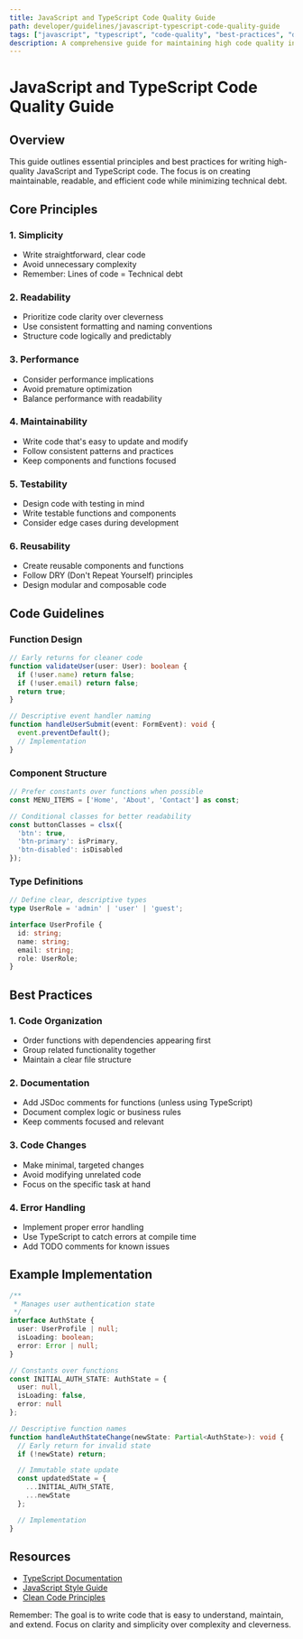 ```yaml
---
title: JavaScript and TypeScript Code Quality Guide
path: developer/guidelines/javascript-typescript-code-quality-guide
tags: ["javascript", "typescript", "code-quality", "best-practices", "development"]
description: A comprehensive guide for maintaining high code quality in JavaScript and TypeScript projects, focusing on simplicity, readability, and maintainability.
---
```


# JavaScript and TypeScript Code Quality Guide

## Overview

This guide outlines essential principles and best practices for writing high-quality JavaScript and TypeScript code. The focus is on creating maintainable, readable, and efficient code while minimizing technical debt.

## Core Principles

### 1. Simplicity
- Write straightforward, clear code
- Avoid unnecessary complexity
- Remember: Lines of code = Technical debt

### 2. Readability
- Prioritize code clarity over cleverness
- Use consistent formatting and naming conventions
- Structure code logically and predictably

### 3. Performance
- Consider performance implications
- Avoid premature optimization
- Balance performance with readability

### 4. Maintainability
- Write code that's easy to update and modify
- Follow consistent patterns and practices
- Keep components and functions focused

### 5. Testability
- Design code with testing in mind
- Write testable functions and components
- Consider edge cases during development

### 6. Reusability
- Create reusable components and functions
- Follow DRY (Don't Repeat Yourself) principles
- Design modular and composable code

## Code Guidelines

### Function Design
```typescript
// Early returns for cleaner code
function validateUser(user: User): boolean {
  if (!user.name) return false;
  if (!user.email) return false;
  return true;
}

// Descriptive event handler naming
function handleUserSubmit(event: FormEvent): void {
  event.preventDefault();
  // Implementation
}
```

### Component Structure
```typescript
// Prefer constants over functions when possible
const MENU_ITEMS = ['Home', 'About', 'Contact'] as const;

// Conditional classes for better readability
const buttonClasses = clsx({
  'btn': true,
  'btn-primary': isPrimary,
  'btn-disabled': isDisabled
});
```

### Type Definitions
```typescript
// Define clear, descriptive types
type UserRole = 'admin' | 'user' | 'guest';

interface UserProfile {
  id: string;
  name: string;
  email: string;
  role: UserRole;
}
```

## Best Practices

### 1. Code Organization
- Order functions with dependencies appearing first
- Group related functionality together
- Maintain a clear file structure

### 2. Documentation
- Add JSDoc comments for functions (unless using TypeScript)
- Document complex logic or business rules
- Keep comments focused and relevant

### 3. Code Changes
- Make minimal, targeted changes
- Avoid modifying unrelated code
- Focus on the specific task at hand

### 4. Error Handling
- Implement proper error handling
- Use TypeScript to catch errors at compile time
- Add TODO comments for known issues

## Example Implementation

```typescript
/**
 * Manages user authentication state
 */
interface AuthState {
  user: UserProfile | null;
  isLoading: boolean;
  error: Error | null;
}

// Constants over functions
const INITIAL_AUTH_STATE: AuthState = {
  user: null,
  isLoading: false,
  error: null
};

// Descriptive function names
function handleAuthStateChange(newState: Partial<AuthState>): void {
  // Early return for invalid state
  if (!newState) return;

  // Immutable state update
  const updatedState = {
    ...INITIAL_AUTH_STATE,
    ...newState
  };

  // Implementation
}
```

## Resources

- [TypeScript Documentation](https://www.typescriptlang.org/docs/)
- [JavaScript Style Guide](https://github.com/airbnb/javascript)
- [Clean Code Principles](https://clean-code-typescript.com/)

Remember: The goal is to write code that is easy to understand, maintain, and extend. Focus on clarity and simplicity over complexity and cleverness. 